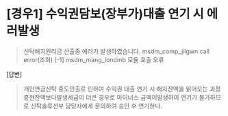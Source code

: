 
# [경우1] 수익권담보(장부가)대출 연기 시 에러발생
> 신탁해지원리금 산출중 에러가 발생하였습니다. 
> msdm_comp_jilgwn call error(조회) [-1]
> msdm_mang_londmb 모듈 호출 오류

[답변]
> 개인연금신탁 중도인출로 인하여 수익권 대출 연기 시 해지잔액을 읽어오는 과정 중현잔액보다발생세금이 더큰 경우로 마이너스 금액이발생하여 연기가 불가하므로 신탁솔루션부 담당자에게 문의하여 승인 후 연기한다.